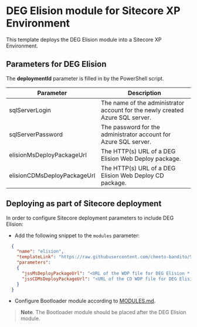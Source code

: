 # DEG Elision module for Sitecore XP Environment

This template deploys the DEG Elision module into a Sitecore XP Environment.

## Parameters for DEG Elision

The **deploymentId**  parameter is filled in by the PowerShell script.

| Parameter                                 | Description
--------------------------------------------|------------------------------------------------
| sqlServerLogin                            | The name of the administrator account for the newly created Azure SQL server.
| sqlServerPassword                         | The password for the administrator account for Azure SQL server.
| elisionMsDeployPackageUrl                     | The HTTP(s) URL of a DEG Elision Web Deploy package.
| elisionCDMsDeployPackageUrl                   | The HTTP(s) URL of a DEG Elision Web Deploy CD package.

## Deploying as part of Sitecore deployment

In order to configure Sitecore deployment parameters to include DEG Elision:

* Add the following snippet to the `modules` parameter:
```JSON
  {
    "name": "elision",
    "templateLink": "https://raw.githubusercontent.com/cheeto-bandito/Sitecore-Azure-Quickstart-Templates/master/Elision%209.3.0/xp/azuredeploy.json",
    "parameters":
    {
      "jssMsDeployPackageUrl": "<URL of the WDP file for DEG Elision *.scwdp>",
      "jssCDMsDeployPackageUrl": "<URL of the CD WDP file for DEG Elision *.scwdp>"
    }
  }
```

* Configure Bootloader module according to [MODULES.md](../../MODULES.md). 
> **Note**. The Bootloader module should be placed after the DEG Elision module.